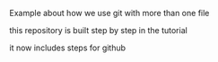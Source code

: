 Example about how we use git with more than one file

this repository is built step by step in the tutorial

it now includes steps for github
